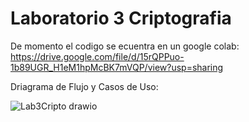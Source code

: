 # Laboratorio 3 Criptografia

De momento el codigo se ecuentra en un google colab:
https://drive.google.com/file/d/15rQPPuo-1b89UGR_H1eM1hpMcBK7mVQP/view?usp=sharing

Driagrama de Flujo y Casos de Uso:


![Lab3Cripto drawio](https://user-images.githubusercontent.com/70248621/173138587-5ce7d4e2-dc52-4d9f-a343-fff0ba096d02.png)
